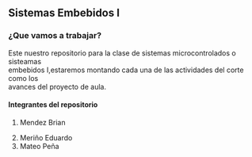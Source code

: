 <h2>Sistemas Embebidos I</h2>
<p>
<h3>¿Que vamos a trabajar?</h3>
</p>
Este nuestro repositorio para la clase de sistemas microcontrolados o sisteamas <br>
embebidos I,estaremos montando cada una de las actividades del corte como los <br>
avances del proyecto de aula.
<p>
<h4>Integrantes del repositorio</h4>
</p>
<ol>
<li><p>Mendez Brian<br></li>
<li>Meriño Eduardo<br></li>
<li>Mateo Peña<br></li>
</ol>
</p>
